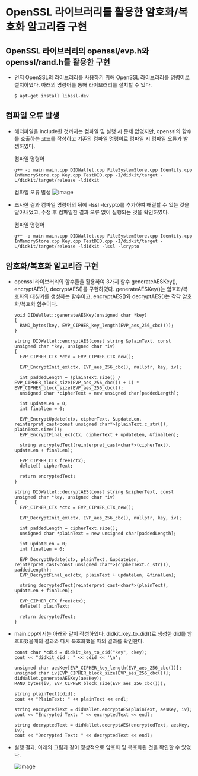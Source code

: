# OpenSSL 라이브러리를 활용한 암호화/복호화 알고리즘 구현

## OpenSSL 라이브러리의 openssl/evp.h와 openssl/rand.h를 활용한 구현
* 먼저 OpenSSL의 라이브러리를 사용하기 위해 OpenSSL 라이브러리를 명령어로 설치하였다. 아래의 명령어를 통해 라이브러리를 설치할 수 있다.

  ```
  $ apt-get install libssl-dev
  ```

## 컴파일 오류 발생
* 헤더파일을 include한 것까지는 컴파일 및 실행 시 문제 없었지만, openssl의 함수를 호출하는 코드를 작성하고 기존의 컴파일 명령어로 컴파일 시 컴파일 오류가 발생하였다.

  컴파일 명령어
  ```
  g++ -o main main.cpp DIDWallet.cpp FileSystemStore.cpp Identity.cpp InMemoryStore.cpp Key.cpp TestDID.cpp -I/didkit/target -L/didkit/target/release -ldidkit
  ```
  컴파일 오류 발생
  ![image](https://github.com/shuby-te/Metaverse_for_IoT/assets/101082590/6749d426-5584-4510-83b3-a455dcab8b95)


* 조사한 결과 컴파일 명령어의 뒤에 -lssl -lcrypto를 추가하여 해결할 수 있는 것을 알아내었고, 수정 후 컴파일한 결과 오류 없이 실행되는 것을 확인하였다.

  컴파일 명령어
  ```
  g++ -o main main.cpp DIDWallet.cpp FileSystemStore.cpp Identity.cpp InMemoryStore.cpp Key.cpp TestDID.cpp -I/didkit/target -L/didkit/target/release -ldidkit -lssl -lcrypto
  ```

## 암호화/복호화 알고리즘 구현
* openssl 라이브러리의 함수들을 활용하여 3가지 함수 generateAESKey(), encryptAES(), decryptAES()를 구현하였다. generateAESKey()는 암호화/복호화의 대칭키를 생성하는 함수이고, encryptAES()와 decryptAES()는 각각 암호화/복호화 함수이다.

  ```
  void DIDWallet::generateAESKey(unsigned char *key)
  {
    RAND_bytes(key, EVP_CIPHER_key_length(EVP_aes_256_cbc()));
  }
    
  string DIDWallet::encryptAES(const string &plainText, const unsigned char *key, unsigned char *iv)
  {
    EVP_CIPHER_CTX *ctx = EVP_CIPHER_CTX_new();

    EVP_EncryptInit_ex(ctx, EVP_aes_256_cbc(), nullptr, key, iv);

    int paddedLength = (plainText.size() / EVP_CIPHER_block_size(EVP_aes_256_cbc()) + 1) * EVP_CIPHER_block_size(EVP_aes_256_cbc());
    unsigned char *cipherText = new unsigned char[paddedLength];

    int updateLen = 0;
    int finalLen = 0;

    EVP_EncryptUpdate(ctx, cipherText, &updateLen, reinterpret_cast<const unsigned char*>(plainText.c_str()), plainText.size());
    EVP_EncryptFinal_ex(ctx, cipherText + updateLen, &finalLen);

    string encryptedText(reinterpret_cast<char*>(cipherText), updateLen + finalLen);

    EVP_CIPHER_CTX_free(ctx);
    delete[] cipherText;

    return encryptedText;
  }

  string DIDWallet::decryptAES(const string &cipherText, const unsigned char *key, unsigned char *iv)
  {
    EVP_CIPHER_CTX *ctx = EVP_CIPHER_CTX_new();

    EVP_DecryptInit_ex(ctx, EVP_aes_256_cbc(), nullptr, key, iv);

    int paddedLength = cipherText.size();
    unsigned char *plainText = new unsigned char[paddedLength];

    int updateLen = 0;
    int finalLen = 0;

    EVP_DecryptUpdate(ctx, plainText, &updateLen, reinterpret_cast<const unsigned char*>(cipherText.c_str()), paddedLength);
    EVP_DecryptFinal_ex(ctx, plainText + updateLen, &finalLen);

    string decryptedText(reinterpret_cast<char*>(plainText), updateLen + finalLen);

    EVP_CIPHER_CTX_free(ctx);
    delete[] plainText;

    return decryptedText;
  }
  ```

* main.cpp에서는 아래와 같이 작성하였다. didkit_key_to_did()로 생성한 did를 암호화했을때의 결과와 다시 복호화했을 때의 결과를 확인한다.

  ```
  const char *cdid = didkit_key_to_did("key", ckey);
  cout << "didkit_did : " << cdid << '\n';
  
  unsigned char aesKey[EVP_CIPHER_key_length(EVP_aes_256_cbc())];
  unsigned char iv[EVP_CIPHER_block_size(EVP_aes_256_cbc())];
  didWallet.generateAESKey(aesKey);
  RAND_bytes(iv, EVP_CIPHER_block_size(EVP_aes_256_cbc()));
  
  string plainText(cdid);
  cout << "PlainText: " << plainText << endl;

  string encryptedText = didWallet.encryptAES(plainText, aesKey, iv);
  cout << "Encrypted Text: " << encryptedText << endl;

  string decryptedText = didWallet.decryptAES(encryptedText, aesKey, iv);
  cout << "Decrypted Text: " << decryptedText << endl;
  ```

* 실행 결과, 아래의 그림과 같이 정상적으로 암호화 및 복호화된 것을 확인할 수 있었다.

  ![image](https://github.com/shuby-te/Metaverse_for_IoT/assets/101082590/e0afa1d6-733f-4716-88ca-26ee0e03e84a)












